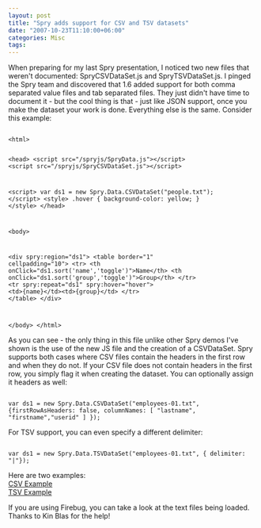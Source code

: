 ```yaml
---
layout: post
title: "Spry adds support for CSV and TSV datasets"
date: "2007-10-23T11:10:00+06:00"
categories: Misc 
tags: 
---
```


When preparing for my last Spry presentation, I noticed two new files that weren't documented: SpryCSVDataSet.js and SpryTSVDataSet.js. I pinged the Spry team and discovered that 1.6 added support for both comma separated value files and tab separated files. They just didn't have time to document it - but the cool thing is that - just like JSON support, once you make the dataset your work is done. Everything else is the same. Consider this example:
<!--more-->
<code>
&lt;html&gt;

&lt;head&gt;
&lt;script src="/spryjs/SpryData.js"&gt;&lt;/script&gt;
&lt;script src="/spryjs/SpryCSVDataSet.js"&gt;&lt;/script&gt;

&lt;script&gt;
var ds1 = new Spry.Data.CSVDataSet("people.txt");
&lt;/script&gt;
&lt;style&gt;
	.hover { background-color: yellow; }
&lt;/style&gt;
&lt;/head&gt;

&lt;body&gt;

&lt;div spry:region="ds1"&gt;
&lt;table border="1" cellpadding="10"&gt;
	&lt;tr&gt;
		&lt;th onClick="ds1.sort('name','toggle')"&gt;Name&lt;/th&gt;
		&lt;th onClick="ds1.sort('group','toggle')"&gt;Group&lt;/th&gt;
	&lt;/tr&gt;
	&lt;tr spry:repeat="ds1" spry:hover="hover"&gt;
		&lt;td&gt;{name}&lt;/td&gt;&lt;td&gt;{group}&lt;/td&gt;
	&lt;/tr&gt;
&lt;/table&gt;
&lt;/div&gt;

&lt;/body&gt;
&lt;/html&gt;
</code>

As you can see - the only thing in this file unlike other Spry demos I've shown is the use of the new JS file and the creation of a CSVDataSet. Spry supports both cases where CSV files contain the headers in the first row and when they do not. If your CSV file does not contain headers in the first row, you simply flag it when creating the dataset. You can optionally assign it headers as well:

<code>
var ds1 = new Spry.Data.CSVDataSet("employees-01.txt", {firstRowAsHeaders: false, columnNames: [ "lastname", "firstname","userid" ] });
</code>

For TSV support, you can even specify a different delimiter:

<code>
var ds1 = new Spry.Data.TSVDataSet("employees-01.txt", { delimiter: "|"});
</code>

Here are two examples:<br>
<a href="http://www.raymondcamden.com/demos/sprycsv/test1.html">CSV Example</a><br>
<a href ="http://www.coldfusionjedi.com/demos/sprycsv/test2.html">TSV Example</a><br>

If you are using Firebug, you can take a look at the text files being loaded. Thanks to Kin Blas for the help!